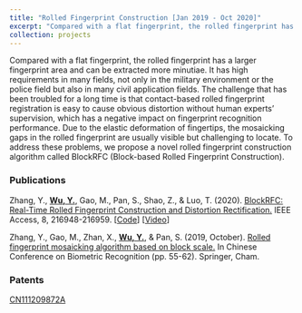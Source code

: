 ```yaml
---
title: "Rolled Fingerprint Construction [Jan 2019 - Oct 2020]"
excerpt: "Compared with a flat fingerprint, the rolled fingerprint has a larger fingerprint area and can be extracted more minutiae. It has high requirements in many fields, not only in the military environment or the police field but also in many civil application fields. The challenge that has been troubled for a long time is that contact-based rolled fingerprint registration is easy to cause obvious distortion without human experts’ supervision, which has a negative impact on fingerprint recognition performance. Due to the elastic deformation of fingertips, the mosaicking gaps in the rolled fingerprint are usually visible but challenging to locate. To address these problems, we propose a novel rolled fingerprint construction algorithm called BlockRFC (Block-based Rolled Fingerprint Construction). [Homepage](https://www.researchgate.net/project/Rolled-Fingerprint-Construction)"
collection: projects
---
```


Compared with a flat fingerprint, the rolled fingerprint has a larger fingerprint area and can be extracted more minutiae. It has high requirements in many fields, not only in the military environment or the police field but also in many civil application fields. The challenge that has been troubled for a long time is that contact-based rolled fingerprint registration is easy to cause obvious distortion without human experts’ supervision, which has a negative impact on fingerprint recognition performance. Due to the elastic deformation of fingertips, the mosaicking gaps in the rolled fingerprint are usually visible but challenging to locate. To address these problems, we propose a novel rolled fingerprint construction algorithm called BlockRFC (Block-based Rolled Fingerprint Construction).

### Publications
Zhang, Y., **<u>Wu, Y.</u>**, Gao, M., Pan, S., Shao, Z., & Luo, T. (2020). [BlockRFC: Real-Time Rolled Fingerprint Construction and Distortion Rectification.](https://ieeexplore.ieee.org/abstract/document/9274479) IEEE Access, 8, 216948-216959. \[[Code](https://github.com/onefanwu/BlockRFC)\] \[[Video](https://ieeexplore.ieee.org/abstract/document/9274479)\]

Zhang, Y., Gao, M., Zhan, X., **<u>Wu, Y.</u>**, & Pan, S. (2019, October). [Rolled fingerprint mosaicking algorithm based on block scale.](https://link.springer.com/chapter/10.1007/978-3-030-31456-9_7) In Chinese Conference on Biometric Recognition (pp. 55-62). Springer, Cham.

### Patents
[CN111209872A](https://patents.google.com/patent/CN111209872A/en?oq=CN111209872A)